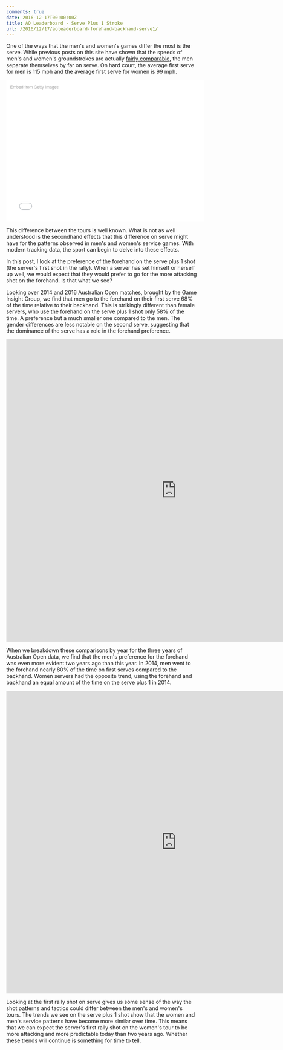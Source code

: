 ```yaml
---
comments: true
date: 2016-12-17T00:00:00Z
title: AO Leaderboard - Serve Plus 1 Stroke
url: /2016/12/17/aoleaderboard-forehand-backhand-serve1/
---
```


One of the ways that the men's and women's games differ the most is the serve. While previous posts on this site have shown that the speeds of men's and women's groundstrokes are actually [fairly comparable](http://on-the-t.com/2016/11/26/AOLeaderboard-Forehand-Speed/), the men separate themselves by far on serve. On hard court, the average first serve for men is 115 mph and the average first serve for women is 99 mph.

<!--more-->

<div class="getty embed image" style="background-color:#fff;display:inline-block;font-family:'Helvetica Neue',Helvetica,Arial,sans-serif;color:#a7a7a7;font-size:11px;width:100%;max-width:594px;padding:2%;text-align:center;"><div style="padding:0;margin:0;text-align:left;"><a href="http://www.gettyimages.com/detail/619209492" target="_blank" style="color:#a7a7a7;text-decoration:none;font-weight:normal !important;border:none;display:inline-block;">Embed from Getty Images</a></div><div style="overflow:hidden;position:relative;height:0;padding:67.171717% 0 0 0;width:100%;"><iframe src="//embed.gettyimages.com/embed/619209492?et=HyVrc1aaQSlKI1RLNaiU4A&viewMoreLink=on&sig=shRib3BjW60JXR-3TXn_N_5XdHdSu_hOw_a8p8dbAys=&caption=true" width="594" height="399" scrolling="no" frameborder="0" style="display:inline-block;position:absolute;top:0;left:0;width:100%;height:100%;margin:0;"></iframe></div><p style="margin:0;"></p></div>

This difference between the tours is well known. What is not as well understood is the secondhand effects that this difference on serve might have for the patterns observed in men's and women's service games. With modern tracking data, the sport can begin to delve into these effects.

In this post, I look at the preference of the forehand on the serve plus 1 shot (the server's first shot in the rally). When a server has set himself or herself up well, we would expect that they would prefer to go for the more attacking shot on the forehand. Is that what we see?

Looking over 2014 and 2016 Australian Open matches, brought by the Game Insight Group, we find that men go to the forehand on their first serve 68% of the time relative to their backhand. This is strikingly different than female servers, who use the forehand on the serve plus 1 shot only 58% of the time. A preference but a much smaller one compared to the men. The gender differences are less notable on the second serve, suggesting that the dominance of the serve has a role in the forehand preference.

<iframe width="900" height="800" frameborder="0" scrolling="no" src="https://plot.ly/~on-the-t/1032.embed"></iframe>

When we breakdown these comparisons by year for the three years of Australian Open data, we find that the men's preference for the forehand was even more evident two years ago than this year. In 2014, men went to the forehand nearly 80% of the time on first serves compared to the backhand. Women servers had the opposite trend, using the forehand and backhand an equal amount of the time on the serve plus 1 in 2014. 


<iframe width="900" height="800" frameborder="0" scrolling="no" src="https://plot.ly/~on-the-t/1030.embed"></iframe>


Looking at the first rally shot on serve gives us some sense of the way the shot patterns and tactics could differ between the men's and women's tours. The trends we see on the serve plus 1 shot show that the women and men's service patterns have become more similar over time. This means that we can expect the server's first rally shot on the women's tour to be more attacking and more predictable today than two years ago. Whether these trends will continue is something for time to tell.


